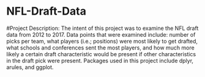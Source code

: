 # NFL-Draft-Data

#Project Description: The intent of this project was to examine the NFL draft data from 2012 to 2017. Data points that were examined include: number of picks per team, what players (i.e.; positions) were most likely to get drafted, what schools and conferences sent the most players, and how much more likely a certain draft characteristic would be present if other characteristics in the draft pick were present. Packages used in this project include dplyr, arules, and ggplot.
